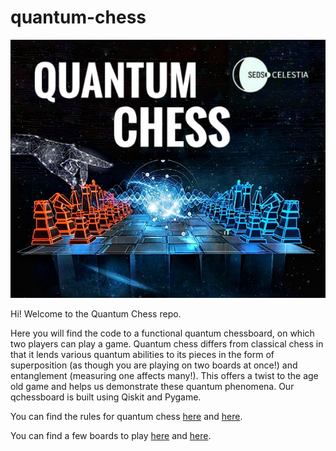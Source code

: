 # quantum-chess

![](https://github.com/SEDSCelestiaBPGC/quantum-chess/blob/master/Media/Poster.jpeg)

Hi! Welcome to the Quantum Chess repo.

Here you will find the code to a functional quantum chessboard, on which two players can play a game. Quantum chess differs from classical chess in that it lends various quantum abilities to its pieces in the form of superposition (as though you are playing on two boards at once!) and entanglement (measuring one affects many!). This offers a twist to the age old game and helps us demonstrate these quantum phenomena.
Our qchessboard is built using Qiskit and Pygame.

You can find the rules for quantum chess [here](https://github.com/caphindsight/TrulyQuantumChess/wiki) and [here](https://chess.stackexchange.com/questions/18278/what-are-the-rules-of-quantum-chess).

You can find a few boards to play [here](https://quantumchess.net/) and [here](https://truly-quantum-chess.sloppy.zone/).
